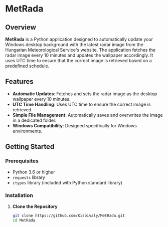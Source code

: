 # MetRada

## Overview

**MetRada** is a Python application designed to automatically update your Windows desktop background with the latest radar image from the Hungarian Meteorological Service's website. The application fetches the radar image every 10 minutes and updates the wallpaper accordingly. It uses UTC time to ensure that the correct image is retrieved based on a predefined schedule.

## Features

- **Automatic Updates**: Fetches and sets the radar image as the desktop wallpaper every 10 minutes.
- **UTC Time Handling**: Uses UTC time to ensure the correct image is retrieved.
- **Simple File Management**: Automatically saves and overwrites the image in a dedicated folder.
- **Windows Compatibility**: Designed specifically for Windows environments.

## Getting Started

### Prerequisites

- Python 3.6 or higher
- `requests` library
- `ctypes` library (included with Python standard library)

### Installation

1. **Clone the Repository**

   ```bash
   git clone https://github.com/Kisbivaly/MetRada.git
   cd MetRada

